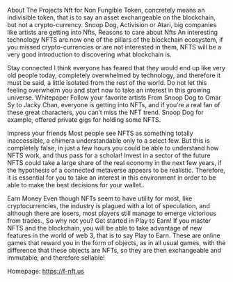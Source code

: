 About
The Projects
Nft for Non Fungible Token, concretely means an indivisible token, that is to say an asset exchangeable on the blockchain, but not a crypto-currency. Snoop Dog, Activision or Atari, big companies like artists are getting into Nfts, Reasons to care about Nfts An interesting technology NFTS are now one of the pillars of the blockchain ecosystem, if you missed crypto-currencies or are not interested in them, NFTS will be a very good introduction to discovering what blockchain is. 

Stay connected I think everyone has feared that they would end up like very old people today, completely overwhelmed by technology, and therefore it must be said, a little isolated from the rest of the world. Do not let this feeling overwhelm you and start now to take an interest in this growing universe. Whitepaper Follow your favorite artists From Snoop Dog to Omar Sy to Jacky Chan, everyone is getting into NFTs, and if you’re a real fan of these great characters, you can’t miss the NFT trend. Snoop Dog for example, offered private gigs for holding some NFTS. 

Impress your friends Most people see NFTS as something totally inaccessible, a chimera understandable only to a select few. But this is completely false, in just a few hours you could be able to understand how NFTS work, and thus pass for a scholar! Invest in a sector of the future NFTS could take a large share of the real economy in the next few years, if the hypothesis of a connected metaverse appears to be realistic. Therefore, it is essential for you to take an interest in this environment in order to be able to make the best decisions for your wallet.. 

Earn Money Even though NFTs seem to have utility for most, like cryptocurrencies, the industry is plagued with a lot of speculation, and although there are losers, most players still manage to emerge victorious from trades., So why not you? Get started in Play to Earn! If you master NFTS and the blockchain, you will be able to take advantage of new features in the world of web 3, that is to say Play to Earn. These are online games that reward you in the form of objects, as in all usual games, with the difference that these objects are NFTs, so they are then exchangeable and immutable, and therefore sellable!

Homepage: https://f-nft.us
